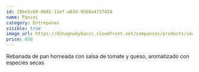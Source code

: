 ```yaml
---
id: 28be5c60-0681-11ef-a83d-9560a473f428
name: Panini
category: Entrepanes
visible: true
image_url: https://d2nagnwby8accc.cloudfront.net/companies/products/images/800/3fa6f3f0-80fe-4cd8-87de-bee57c9bd614.jpg
price: 650
---
```


Rebanada de pan horneada con salsa de tomate y queso, aromatizado con especies secas
